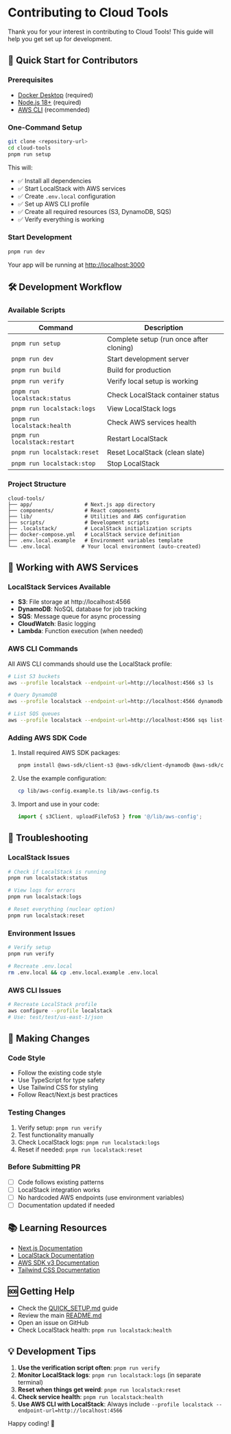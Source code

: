 # Contributing to Cloud Tools

Thank you for your interest in contributing to Cloud Tools! This guide will help you get set up for development.

## 🚀 Quick Start for Contributors

### Prerequisites

- [Docker Desktop](https://www.docker.com/products/docker-desktop/) (required)
- [Node.js 18+](https://nodejs.org/) (required)
- [AWS CLI](https://docs.aws.amazon.com/cli/latest/userguide/getting-started-install.html) (recommended)

### One-Command Setup

```bash
git clone <repository-url>
cd cloud-tools
pnpm run setup
```

This will:

- ✅ Install all dependencies
- ✅ Start LocalStack with AWS services
- ✅ Create `.env.local` configuration
- ✅ Set up AWS CLI profile
- ✅ Create all required resources (S3, DynamoDB, SQS)
- ✅ Verify everything is working

### Start Development

```bash
pnpm run dev
```

Your app will be running at [http://localhost:3000](http://localhost:3000)

## 🛠️ Development Workflow

### Available Scripts

| Command                       | Description                             |
| ----------------------------- | --------------------------------------- |
| `pnpm run setup`              | Complete setup (run once after cloning) |
| `pnpm run dev`                | Start development server                |
| `pnpm run build`              | Build for production                    |
| `pnpm run verify`             | Verify local setup is working           |
| `pnpm run localstack:status`  | Check LocalStack container status       |
| `pnpm run localstack:logs`    | View LocalStack logs                    |
| `pnpm run localstack:health`  | Check AWS services health               |
| `pnpm run localstack:restart` | Restart LocalStack                      |
| `pnpm run localstack:reset`   | Reset LocalStack (clean slate)          |
| `pnpm run localstack:stop`    | Stop LocalStack                         |

### Project Structure

```
cloud-tools/
├── app/                 # Next.js app directory
├── components/          # React components
├── lib/                 # Utilities and AWS configuration
├── scripts/             # Development scripts
├── .localstack/         # LocalStack initialization scripts
├── docker-compose.yml   # LocalStack service definition
├── .env.local.example   # Environment variables template
└── .env.local          # Your local environment (auto-created)
```

## 🔧 Working with AWS Services

### LocalStack Services Available

- **S3**: File storage at http://localhost:4566
- **DynamoDB**: NoSQL database for job tracking
- **SQS**: Message queue for async processing
- **CloudWatch**: Basic logging
- **Lambda**: Function execution (when needed)

### AWS CLI Commands

All AWS CLI commands should use the LocalStack profile:

```bash
# List S3 buckets
aws --profile localstack --endpoint-url=http://localhost:4566 s3 ls

# Query DynamoDB
aws --profile localstack --endpoint-url=http://localhost:4566 dynamodb scan --table-name CloudToolsJobs

# List SQS queues
aws --profile localstack --endpoint-url=http://localhost:4566 sqs list-queues
```

### Adding AWS SDK Code

1. Install required AWS SDK packages:

   ```bash
   pnpm install @aws-sdk/client-s3 @aws-sdk/client-dynamodb @aws-sdk/client-sqs @aws-sdk/lib-dynamodb
   ```

2. Use the example configuration:

   ```bash
   cp lib/aws-config.example.ts lib/aws-config.ts
   ```

3. Import and use in your code:
   ```typescript
   import { s3Client, uploadFileToS3 } from '@/lib/aws-config';
   ```

## 🐛 Troubleshooting

### LocalStack Issues

```bash
# Check if LocalStack is running
pnpm run localstack:status

# View logs for errors
pnpm run localstack:logs

# Reset everything (nuclear option)
pnpm run localstack:reset
```

### Environment Issues

```bash
# Verify setup
pnpm run verify

# Recreate .env.local
rm .env.local && cp .env.local.example .env.local
```

### AWS CLI Issues

```bash
# Recreate LocalStack profile
aws configure --profile localstack
# Use: test/test/us-east-1/json
```

## 📝 Making Changes

### Code Style

- Follow the existing code style
- Use TypeScript for type safety
- Use Tailwind CSS for styling
- Follow React/Next.js best practices

### Testing Changes

1. Verify setup: `pnpm run verify`
2. Test functionality manually
3. Check LocalStack logs: `pnpm run localstack:logs`
4. Reset if needed: `pnpm run localstack:reset`

### Before Submitting PR

- [ ] Code follows existing patterns
- [ ] LocalStack integration works
- [ ] No hardcoded AWS endpoints (use environment variables)
- [ ] Documentation updated if needed

## 📚 Learning Resources

- [Next.js Documentation](https://nextjs.org/docs)
- [LocalStack Documentation](https://docs.localstack.cloud/)
- [AWS SDK v3 Documentation](https://docs.aws.amazon.com/AWSJavaScriptSDK/v3/latest/)
- [Tailwind CSS Documentation](https://tailwindcss.com/docs)

## 🆘 Getting Help

- Check the [QUICK_SETUP.md](../QUICK_SETUP.md) guide
- Review the main [README.md](../README.md)
- Open an issue on GitHub
- Check LocalStack health: `pnpm run localstack:health`

## 💡 Development Tips

1. **Use the verification script often**: `pnpm run verify`
2. **Monitor LocalStack logs**: `pnpm run localstack:logs` (in separate terminal)
3. **Reset when things get weird**: `pnpm run localstack:reset`
4. **Check service health**: `pnpm run localstack:health`
5. **Use AWS CLI with LocalStack**: Always include `--profile localstack --endpoint-url=http://localhost:4566`

Happy coding! 🚀
